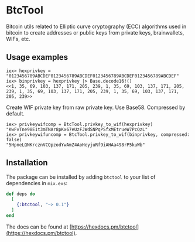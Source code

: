 # BtcTool

Bitcoin utils related to Elliptic curve cryptography (ECC) algorithms
used in bitcoin to create addresses or public keys from private keys,
brainwallets, WIFs, etc.

## Usage examples

    iex> hexprivkey = "0123456789ABCDEF0123456789ABCDEF0123456789ABCDEF0123456789ABCDEF"
    iex> binprivkey = hexprivkey |> Base.decode16!()
    <<1, 35, 69, 103, 137, 171, 205, 239, 1, 35, 69, 103, 137, 171, 205, 239, 1, 35, 69, 103, 137, 171, 205, 239, 1, 35, 69, 103, 137, 171, 205, 239>>

Create WIF private key from raw private key. Use Base58. Compressed by default.

    iex> privkeywifcomp = BtcTool.privkey_to_wif(hexprivkey)
    "KwFvTne98E1t3mTNAr8pKx67eUzFJWdSNPqPSfxMEtrueW7PcQzL"
    iex> privkeywifuncomp = BtcTool.privkey_to_wif(binprivkey, compressed: false)
    "5HpneLQNKrcznVCQpzodYwAmZ4AoHeyjuRf9iAHAa498rP5kuWb"


## Installation

The package can be installed by adding `btctool` to your list of
dependencies in `mix.exs`:

```elixir
def deps do
  [
    {:btctool, "~> 0.1"}
  ]
end
```

The docs can be found at
[https://hexdocs.pm/btctool](https://hexdocs.pm/btctool).

